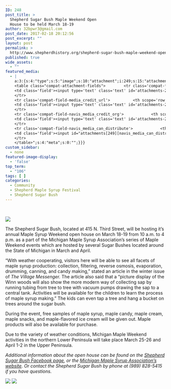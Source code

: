 ```yaml
---
ID: 248
post_title: >
  Shepherd Sugar Bush Maple Weekend Open
  House to be held March 18-19
author: 32bpwr3@gmail.com
post_date: 2017-02-18 20:12:56
post_excerpt: ""
layout: post
permalink: >
  http://www.shepherdhistory.org/shepherd-sugar-bush-maple-weekend-open-house-to-be-held-march-18-19/
published: true
wide_assets:
  - ""
featured_media:
  - |
    a:3:{s:4:"type";s:5:"image";s:10:"attachment";i:249;s:15:"attachment_data";a:33:{s:2:"id";i:249;s:5:"title";s:10:"word-image";s:8:"filename";s:15:"word-image.jpeg";s:3:"url";s:73:"http://www.shepherdhistory.org/wp-content/uploads/2017/02/word-image.jpeg";s:4:"link";s:49:"http://www.shepherdhistory.org/?attachment_id=249";s:3:"alt";s:0:"";s:6:"author";s:1:"1";s:11:"description";s:0:"";s:7:"caption";s:0:"";s:4:"name";s:12:"word-image-9";s:6:"status";s:7:"inherit";s:10:"uploadedTo";i:248;s:4:"date";i:1487448544000;s:8:"modified";i:1487448544000;s:9:"menuOrder";i:0;s:4:"mime";s:10:"image/jpeg";s:4:"type";s:5:"image";s:7:"subtype";s:4:"jpeg";s:4:"icon";s:67:"http://www.shepherdhistory.org/wp-includes/images/media/default.png";s:13:"dateFormatted";s:17:"February 18, 2017";s:6:"nonces";a:3:{s:6:"update";s:10:"c3f95ad1fc";s:6:"delete";s:10:"ddda4be842";s:4:"edit";s:10:"13d11fd694";}s:8:"editLink";s:69:"http://www.shepherdhistory.org/wp-admin/post.php?post=249&action=edit";s:4:"meta";b:0;s:10:"authorName";s:17:"32bpwr3@gmail.com";s:14:"uploadedToLink";s:69:"http://www.shepherdhistory.org/wp-admin/post.php?post=248&action=edit";s:15:"uploadedToTitle";s:10:"(no title)";s:15:"filesizeInBytes";i:695479;s:21:"filesizeHumanReadable";s:6:"679 KB";s:6:"height";i:1875;s:5:"width";i:2500;s:11:"orientation";s:9:"landscape";s:5:"sizes";a:4:{s:9:"thumbnail";a:4:{s:6:"height";i:140;s:5:"width";i:140;s:3:"url";s:81:"http://www.shepherdhistory.org/wp-content/uploads/2017/02/word-image-140x140.jpeg";s:11:"orientation";s:9:"landscape";}s:6:"medium";a:4:{s:6:"height";i:252;s:5:"width";i:336;s:3:"url";s:81:"http://www.shepherdhistory.org/wp-content/uploads/2017/02/word-image-336x252.jpeg";s:11:"orientation";s:9:"landscape";}s:5:"large";a:4:{s:6:"height";i:578;s:5:"width";i:771;s:3:"url";s:81:"http://www.shepherdhistory.org/wp-content/uploads/2017/02/word-image-771x578.jpeg";s:11:"orientation";s:9:"landscape";}s:4:"full";a:4:{s:3:"url";s:73:"http://www.shepherdhistory.org/wp-content/uploads/2017/02/word-image.jpeg";s:6:"height";i:1875;s:5:"width";i:2500;s:11:"orientation";s:9:"landscape";}}s:6:"compat";a:2:{s:4:"item";s:1710:"<input type="hidden" name="attachments[249][menu_order]" value="0" /><p class="media-types media-types-required-info">Required fields are marked <span class="required">*</span></p>
    <table class="compat-attachment-fields">		<tr class='compat-field-media_credit'>			<th scope='row' class='label'><label for='attachments-249-media_credit'><span class='alignleft'>Credit</span><br class='clear' /></label></th>
    <td class='field'><input type='text' class='text' id='attachments-249-media_credit' name='attachments[249][media_credit]' value=''  /></td>
    </tr>
    <tr class='compat-field-media_credit_url'>			<th scope='row' class='label'><label for='attachments-249-media_credit_url'><span class='alignleft'>Credit URL</span><br class='clear' /></label></th>
    <td class='field'><input type='text' class='text' id='attachments-249-media_credit_url' name='attachments[249][media_credit_url]' value=''  /></td>
    </tr>
    <tr class='compat-field-navis_media_credit_org'>			<th scope='row' class='label'><label for='attachments-249-navis_media_credit_org'><span class='alignleft'>Organization</span><br class='clear' /></label></th>
    <td class='field'><input type='text' class='text' id='attachments-249-navis_media_credit_org' name='attachments[249][navis_media_credit_org]' value=''  /></td>
    </tr>
    <tr class='compat-field-navis_media_can_distribute'>			<th scope='row' class='label'><label for='attachments-249-navis_media_can_distribute'><span class='alignleft'>Can<br />distribute?</span><br class='clear' /></label></th>
    <td class='field'><input id="attachments[249][navis_media_can_distribute]" name="attachments[249][navis_media_can_distribute]" type="checkbox" value="1"  /></td>
    </tr>
    </table>";s:4:"meta";s:0:"";}}}
custom_sidebar:
  - none
featured-image-display:
  - 'false'
top_term:
  - "106"
tags: [ ]
categories:
  - Community
  - Shepherd Maple Syrup Festival
  - Shepherd Sugar Bush
---
```

&nbsp;

<img class="wp-image-249" src="http://www.shepherdhistory.org/wp-content/uploads/2017/02/word-image.jpeg" />

The Shepherd Sugar Bush, located at 415 N. Third Street, will be hosting it’s annual Maple Syrup Weekend open house on March 18-19 from 10 a.m. to 4 p.m. as a part of the Michigan Maple Syrup Association’s series of Maple Weekend events which are hosted by several Sugar Bushes located around the State of Michigan in March and April.

“With weather cooperating, visitors here will be able to see all facets of maple syrup production: collection, filtering, reverse osmosis, evaporation, drumming, canning, and candy making,” stated an article in the winter issue of <em>The Village Messenger. </em>The article also said that a “picture display of the Winn woods will also show the more modern way of collecting sap by running tubing from tree to tree with vacuum pumps drawing the sap to a central tank. Activities will be available for the children to learn the process of maple syrup making.” The kids can even tap a tree and hang a bucket on trees around the sugar bush.

During the event, free samples of maple syrup, maple candy, maple cream, maple snacks, and maple-flavored ice cream will be given out. Maple products will also be available for purchase.

Due to the variety of weather conditions, Michigan Maple Weekend activities in the northern Lower Peninsula will take place March 25-26 and April 1-2 in the Upper Peninsula.

<em>Additional information about the open house can be found on the </em><a href="https://www.facebook.com/shepherdsugarbush/"><em>Shepherd Sugar Bush Facebook page</em></a><em>, or the </em><a href="http://www.mi-maplesyrup.com"><em>Michigan Maple Syrup Association’s website</em></a><em>. Or contact the Shepherd Sugar Bush by phone at (989) 828-5415 if you have questions.</em>

<img class="wp-image-250" src="http://www.shepherdhistory.org/wp-content/uploads/2017/02/word-image-1.jpeg" /> <img class="wp-image-251" src="http://www.shepherdhistory.org/wp-content/uploads/2017/02/word-image-2.jpeg" />